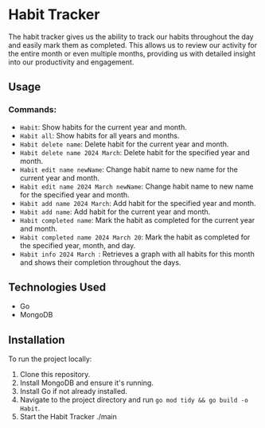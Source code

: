 # Habit Tracker

The habit tracker gives us the ability to track our habits throughout the day and easily mark them as completed. This allows us to review our activity for the entire month or even multiple months, providing us with detailed insight into our productivity and engagement.

## Usage

### Commands:

- `Habit`: Show habits for the current year and month.
- `Habit all`: Show habits for all years and months.
- `Habit delete name`: Delete habit for the current year and month.
- `Habit delete name 2024 March`: Delete habit for the specified year and month.
- `Habit edit name newName`: Change habit name to new name for the current year and month.
- `Habit edit name 2024 March newName`: Change habit name to new name for the specified year and month.
- `Habit add name 2024 March`: Add habit for the specified year and month.
- `Habit add name`: Add habit for the current year and month.
- `Habit completed name`: Mark the habit as completed for the current year and month.
- `Habit completed name 2024 March 20`: Mark the habit as completed for the specified year, month, and day.
- `Habit info 2024 March `: Retrieves a graph with all habits for this month and shows their completion throughout the days.

## Technologies Used

- Go
- MongoDB

## Installation

To run the project locally:

1. Clone this repository.
2. Install MongoDB and ensure it's running.
3. Install Go if not already installed.
4. Navigate to the project directory and run `go mod tidy && go build -o Habit`.
5. Start the Habit Tracker ./main


